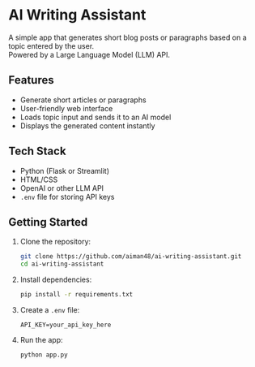 # AI Writing Assistant 

A simple app that generates short blog posts or paragraphs based on a topic entered by the user.  
Powered by a Large Language Model (LLM) API.

## Features

- Generate short articles or paragraphs
- User-friendly web interface
- Loads topic input and sends it to an AI model
- Displays the generated content instantly

## Tech Stack

- Python (Flask or Streamlit)
- HTML/CSS
- OpenAI or other LLM API
- `.env` file for storing API keys

## Getting Started

1. Clone the repository:
   ```bash
   git clone https://github.com/aiman48/ai-writing-assistant.git
   cd ai-writing-assistant
2. Install dependencies:

   ```bash
   pip install -r requirements.txt
   ```

3. Create a `.env` file:

   ```
   API_KEY=your_api_key_here
   ```

4. Run the app:

   ```bash
   python app.py
   ```

